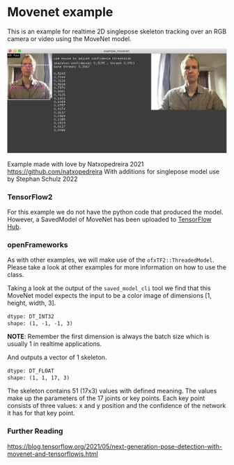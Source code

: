 # Movenet example
This is an example for realtime 2D singlepose skeleton tracking over an RGB camera or video using the MoveNet model.


![](screenshot.png)


Example made with love by Natxopedreira 2021  
https://github.com/natxopedreira
With additions for singlepose model use by Stephan Schulz 2022


### TensorFlow2 
For this example we do not have the python code that produced the model. However, a SavedModel of MoveNet has been uploaded to [TensorFlow Hub](https://tfhub.dev).

### openFrameworks
As with other examples, we will make use of the `ofxTF2::ThreadedModel`. Please take a look at other examples for more information on how to use the class.

Taking a look at the output of the `saved_model_cli` tool we find that this MoveNet model expects the input to be a color image of dimensions [1, height, width, 3].
```shell
dtype: DT_INT32
shape: (1, -1, -1, 3)
```
__NOTE__: Remember the first dimension is always the batch size which is usually 1 in realtime applications.

And outputs a vector of 1 skeleton.
```shell
dtype: DT_FLOAT
shape: (1, 1, 17, 3)
```
The skeleton contains 51 (17x3) values with defined meaning. The values make up the parameters of the 17 joints or key points.
Each key point consists of three values: x and y position and the confidence of the network it has for that key point.

### Further Reading
https://blog.tensorflow.org/2021/05/next-generation-pose-detection-with-movenet-and-tensorflowjs.html
